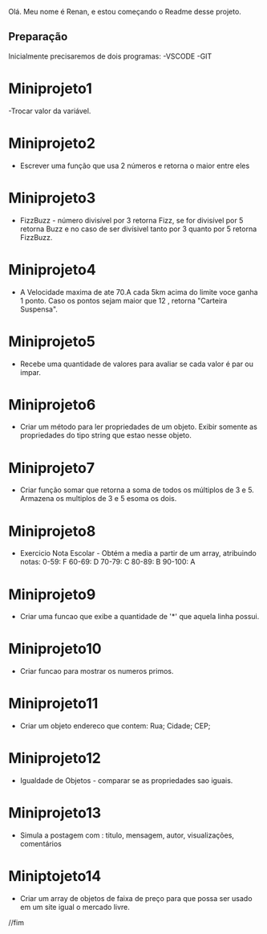 Olá. Meu nome é Renan, e estou começando o Readme desse projeto.

## Preparação
Inicialmente precisaremos de dois programas:
-VSCODE
-GIT
 
 # Miniprojeto1 

 -Trocar valor da variável.

 # Miniprojeto2

 - Escrever uma função que usa 2 números e retorna o maior entre eles

 # Miniprojeto3

 - FizzBuzz - número divisível por 3 retorna Fizz, se for divisível por 5 retorna Buzz e 
   no caso de ser divísivel tanto por 3 quanto por 5 retorna FizzBuzz.
 
 # Miniprojeto4

 - A Velocidade maxima de ate 70.A cada 5km acima do limite voce ganha 1 ponto.
   Caso os pontos sejam maior que 12 , retorna "Carteira Suspensa".

 # Miniprojeto5

 - Recebe uma quantidade de valores para avaliar  se cada valor é par ou impar.

 # Miniprojeto6

 - Criar um método para ler propriedades de um objeto. Exibir somente as propriedades do tipo 
 string que estao nesse objeto.

 # Miniprojeto7

 - Criar função somar que retorna a soma de todos os múltiplos de 3 e 5. Armazena os 
   multiplos de 3 e 5 esoma os dois.

 # Miniprojeto8

 - Exercicio Nota Escolar - Obtém a media a partir de um array, atribuindo notas:
   0-59: F
   60-69: D
   70-79: C
   80-89: B
   90-100: A

 # Miniprojeto9

 - Criar uma funcao que exibe a quantidade de '*' que aquela linha possui.

 # Miniprojeto10

 - Criar funcao para mostrar os numeros primos.

 # Miniprojeto11

 - Criar um objeto endereco que contem:
   Rua; Cidade; CEP; 
   
 # Miniprojeto12

 - Igualdade de Objetos - comparar se as propriedades sao iguais.

 # Miniprojeto13

 - Simula a postagem com :
   titulo, mensagem, autor, visualizações, comentários

 # Miniptojeto14

 - Criar um array de objetos de faixa de preço para que possa ser usado em um site igual o mercado livre.


//fim


